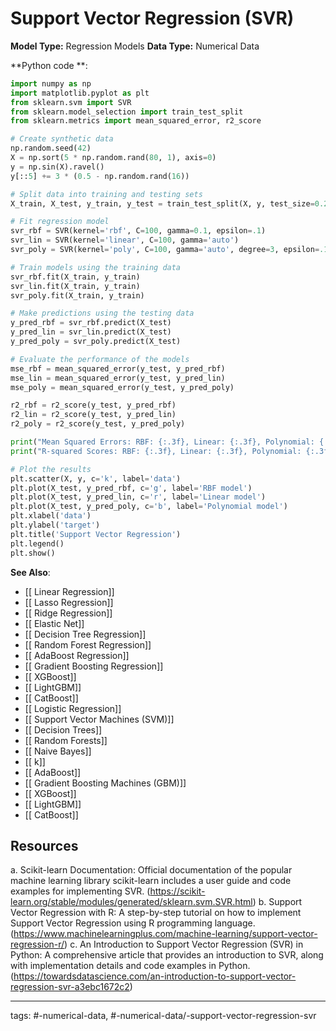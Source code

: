 #  Support Vector Regression (SVR)
**Model Type:**  Regression Models
**Data Type:**  Numerical Data

**Python code **:


```python
import numpy as np
import matplotlib.pyplot as plt
from sklearn.svm import SVR
from sklearn.model_selection import train_test_split
from sklearn.metrics import mean_squared_error, r2_score

# Create synthetic data
np.random.seed(42)
X = np.sort(5 * np.random.rand(80, 1), axis=0)
y = np.sin(X).ravel()
y[::5] += 3 * (0.5 - np.random.rand(16))

# Split data into training and testing sets
X_train, X_test, y_train, y_test = train_test_split(X, y, test_size=0.2, random_state=42)

# Fit regression model
svr_rbf = SVR(kernel='rbf', C=100, gamma=0.1, epsilon=.1)
svr_lin = SVR(kernel='linear', C=100, gamma='auto')
svr_poly = SVR(kernel='poly', C=100, gamma='auto', degree=3, epsilon=.1, coef0=1)

# Train models using the training data
svr_rbf.fit(X_train, y_train)
svr_lin.fit(X_train, y_train)
svr_poly.fit(X_train, y_train)

# Make predictions using the testing data
y_pred_rbf = svr_rbf.predict(X_test)
y_pred_lin = svr_lin.predict(X_test)
y_pred_poly = svr_poly.predict(X_test)

# Evaluate the performance of the models
mse_rbf = mean_squared_error(y_test, y_pred_rbf)
mse_lin = mean_squared_error(y_test, y_pred_lin)
mse_poly = mean_squared_error(y_test, y_pred_poly)

r2_rbf = r2_score(y_test, y_pred_rbf)
r2_lin = r2_score(y_test, y_pred_lin)
r2_poly = r2_score(y_test, y_pred_poly)

print("Mean Squared Errors: RBF: {:.3f}, Linear: {:.3f}, Polynomial: {:.3f}".format(mse_rbf, mse_lin, mse_poly))
print("R-squared Scores: RBF: {:.3f}, Linear: {:.3f}, Polynomial: {:.3f}".format(r2_rbf, r2_lin, r2_poly))

# Plot the results
plt.scatter(X, y, c='k', label='data')
plt.plot(X_test, y_pred_rbf, c='g', label='RBF model')
plt.plot(X_test, y_pred_lin, c='r', label='Linear model')
plt.plot(X_test, y_pred_poly, c='b', label='Polynomial model')
plt.xlabel('data')
plt.ylabel('target')
plt.title('Support Vector Regression')
plt.legend()
plt.show()
```


**See Also**:

- [[ Linear Regression]]
- [[ Lasso Regression]]
- [[ Ridge Regression]]
- [[ Elastic Net]]
- [[ Decision Tree Regression]]
- [[ Random Forest Regression]]
- [[ AdaBoost Regression]]
- [[ Gradient Boosting Regression]]
- [[ XGBoost]]
- [[ LightGBM]]
- [[ CatBoost]]
- [[ Logistic Regression]]
- [[ Support Vector Machines (SVM)]]
- [[ Decision Trees]]
- [[ Random Forests]]
- [[ Naive Bayes]]
- [[ k]]
- [[ AdaBoost]]
- [[ Gradient Boosting Machines (GBM)]]
- [[ XGBoost]]
- [[ LightGBM]]
- [[ CatBoost]]
## Resources

a. Scikit-learn Documentation: Official documentation of the popular machine learning library scikit-learn includes a user guide and code examples for implementing SVR.
(https://scikit-learn.org/stable/modules/generated/sklearn.svm.SVR.html)
b. Support Vector Regression with R: A step-by-step tutorial on how to implement Support Vector Regression using R programming language.
(https://www.machinelearningplus.com/machine-learning/support-vector-regression-r/)
c. An Introduction to Support Vector Regression (SVR) in Python: A comprehensive article that provides an introduction to SVR, along with implementation details and code examples in Python.
(https://towardsdatascience.com/an-introduction-to-support-vector-regression-svr-a3ebc1672c2)


---
tags: #-numerical-data, #-numerical-data/-support-vector-regression-svr
